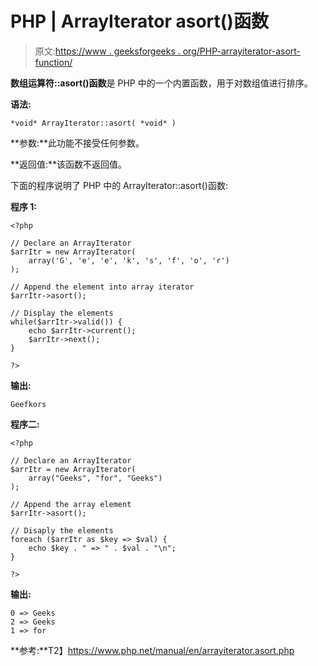 # PHP | ArrayIterator asort()函数

> 原文:[https://www . geeksforgeeks . org/PHP-arrayiterator-asort-function/](https://www.geeksforgeeks.org/php-arrayiterator-asort-function/)

**数组运算符::asort()函数**是 PHP 中的一个内置函数，用于对数组值进行排序。

**语法:**

```
*void* ArrayIterator::asort( *void* )
```

**参数:**此功能不接受任何参数。

**返回值:**该函数不返回值。

下面的程序说明了 PHP 中的 ArrayIterator::asort()函数:

**程序 1:**

```
<?php

// Declare an ArrayIterator
$arrItr = new ArrayIterator(
    array('G', 'e', 'e', 'k', 's', 'f', 'o', 'r')
);

// Append the element into array iterator
$arrItr->asort();

// Display the elements
while($arrItr->valid()) {
    echo $arrItr->current();
    $arrItr->next();
}

?>
```

**输出:**

```
Geefkors

```

**程序二:**

```
<?php

// Declare an ArrayIterator
$arrItr = new ArrayIterator(
    array("Geeks", "for", "Geeks")
);

// Append the array element
$arrItr->asort();

// Disaply the elements
foreach ($arrItr as $key => $val) {
    echo $key . " => " . $val . "\n";
}

?>
```

**输出:**

```
0 => Geeks
2 => Geeks
1 => for

```

**参考:**T2】https://www.php.net/manual/en/arrayiterator.asort.php